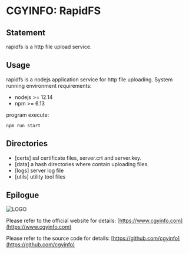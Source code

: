 # CGYINFO: RapidFS

## Statement

rapidfs is a http file upload service.

## Usage

rapidfs is a nodejs application service for http file uploading. System running environment requirements:

-   nodejs >= 12.14
-   npm >= 6.13

program execute:

```
npm run start
```

## Directories

-   [certs] ssl certificate files, server.crt and server.key.
-   [data] a hash directories where contain uploading files.
-   [logs] server log file
-   [utils] utility tool files

## Epilogue

![LOGO](https://www.cgyinfo.com/logo.png)

Please refer to the official website for details: [https://www.cgyinfo.com](https://www.cgyinfo.com)

Please refer to the source code for details: [https://github.com/cgyinfo](https://github.com/cgyinfo)
